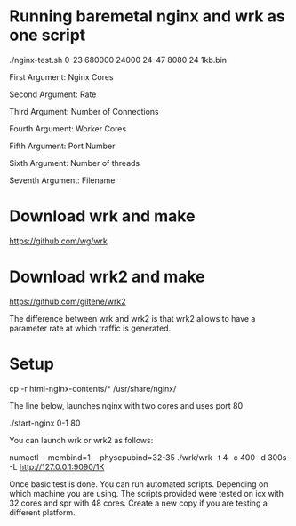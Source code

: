 # Running baremetal nginx and wrk as one script

./nginx-test.sh 0-23 680000 24000 24-47 8080 24 1kb.bin

First Argument: Nginx Cores

Second Argument: Rate

Third Argument: Number of Connections

Fourth Argument: Worker Cores

Fifth Argument: Port Number

Sixth Argument: Number of threads

Seventh Argument: Filename

# Download wrk and make

https://github.com/wg/wrk

# Download wrk2 and make

https://github.com/giltene/wrk2

The difference between wrk and wrk2 is that wrk2 allows to have a parameter rate at which traffic is generated. 

# Setup

cp -r html-nginx-contents/* /usr/share/nginx/

The line below, launches nginx with two cores and uses port 80

./start-nginx 0-1 80

You can launch wrk or wrk2 as follows:

numactl --membind=1 --physcpubind=32-35 ./wrk/wrk -t 4 -c 400 -d 300s -L http://127.0.0.1:9090/1K


Once basic test is done. You can run automated scripts. Depending on which machine you are using. The scripts provided were tested on icx with 32 cores and spr with 48 cores. Create a new copy if you are testing a different platform.
